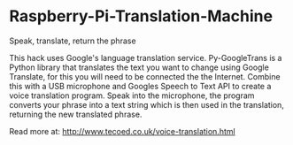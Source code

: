 # Raspberry-Pi-Translation-Machine
Speak, translate, return the phrase

This hack uses Google's language translation service.  Py-GoogleTrans is a Python library that translates the text you want to change using Google Translate, for this you will need to be connected the the Internet. Combine this with a USB microphone and Googles Speech to Text API to create a voice translation program.  Speak into the microphone, the program converts your phrase into a text string which is then used in the translation, returning the new translated phrase.  

Read more at: http://www.tecoed.co.uk/voice-translation.html
